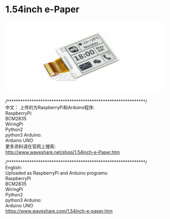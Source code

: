 ﻿# 1.54inch e-Paper  
![1.54inch-e-Paper-intro.JPG](1.54inch-e-paper-intro.JPG)

/**************************************************************/  
中文：
上传的为RaspberryPi和Arduino程序:  
RaspberryPi:  
    BCM2835  
    WiringPi  
    Python2  
    python3 
Arduino:  
    Arduino UNO  
更多资料请在官网上搜索:   
http://www.waveshare.net/shop/1.54inch-e-Paper.htm

/**************************************************************/  
English:  
Uploaded as RaspberryPi and Arduino programs:  
RaspberryPi  
    BCM2835  
    WiringPi  
    Python2  
    python3 
Arduino:  
    Arduino UNO  
https://www.waveshare.com/1.54inch-e-paper.htm


